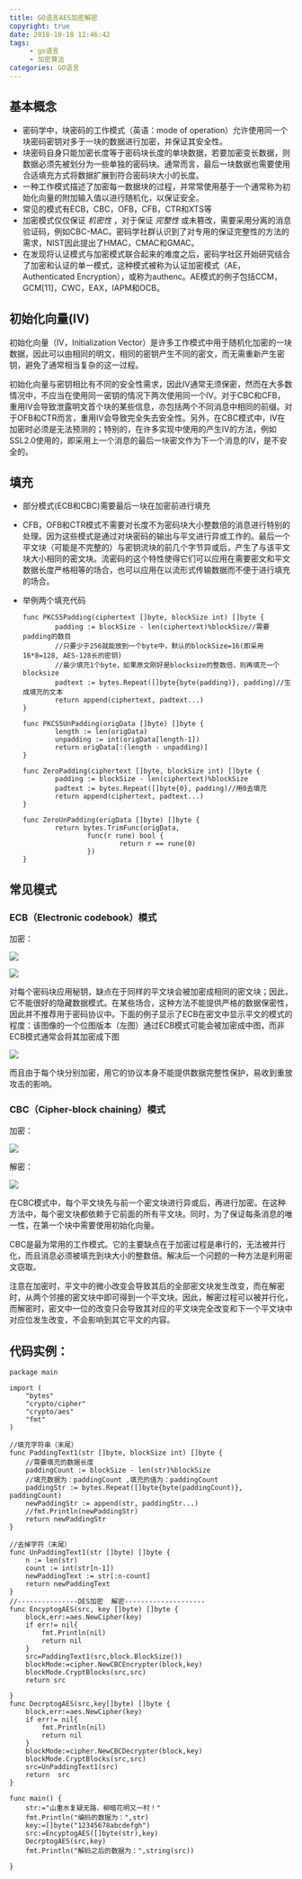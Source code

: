 ```yaml
---
title: GO语言AES加密解密
copyright: true
date: 2018-10-18 12:46:42
tags:
     - go语言
     - 加密算法
categories: GO语言
---
```


## 基本概念

- 密码学中，块密码的工作模式（英语：mode of operation）允许使用同一个块密码密钥对多于一块的数据进行加密，并保证其安全性。
- 块密码自身只能加密长度等于密码块长度的单块数据，若要加密变长数据，则数据必须先被划分为一些单独的密码块。通常而言，最后一块数据也需要使用合适填充方式将数据扩展到符合密码块大小的长度。
- 一种工作模式描述了加密每一数据块的过程，并常常使用基于一个通常称为初始化向量的附加输入值以进行随机化，以保证安全。
- 常见的模式有ECB，CBC，OFB，CFB，CTR和XTS等
- 加密模式仅仅保证 *机密性* ，对于保证 *完整性* 或未篡改，需要采用分离的消息验证码，例如CBC-MAC。密码学社群认识到了对专用的保证完整性的方法的需求，NIST因此提出了HMAC，CMAC和GMAC。
- 在发现将认证模式与加密模式联合起来的难度之后，密码学社区开始研究结合了加密和认证的单一模式，这种模式被称为认证加密模式（AE，Authenticated Encryption），或称为authenc。AE模式的例子包括CCM，GCM[11]，CWC，EAX，IAPM和OCB。

## 初始化向量(IV)

初始化向量（IV，Initialization Vector）是许多工作模式中用于随机化加密的一块数据，因此可以由相同的明文，相同的密钥产生不同的密文，而无需重新产生密钥，避免了通常相当复杂的这一过程。

初始化向量与密钥相比有不同的安全性需求，因此IV通常无须保密，然而在大多数情况中，不应当在使用同一密钥的情况下两次使用同一个IV。对于CBC和CFB，重用IV会导致泄露明文首个块的某些信息，亦包括两个不同消息中相同的前缀。对于OFB和CTR而言，重用IV会导致完全失去安全性。另外，在CBC模式中，IV在加密时必须是无法预测的；特别的，在许多实现中使用的产生IV的方法，例如SSL2.0使用的，即采用上一个消息的最后一块密文作为下一个消息的IV，是不安全的。

## 填充

- 部分模式(ECB和CBC)需要最后一块在加密前进行填充

- CFB，OFB和CTR模式不需要对长度不为密码块大小整数倍的消息进行特别的处理。因为这些模式是通过对块密码的输出与平文进行异或工作的。最后一个平文块（可能是不完整的）与密钥流块的前几个字节异或后，产生了与该平文块大小相同的密文块。流密码的这个特性使得它们可以应用在需要密文和平文数据长度严格相等的场合，也可以应用在以流形式传输数据而不便于进行填充的场合。

- 举例两个填充代码

  ```
  func PKCS5Padding(ciphertext []byte, blockSize int) []byte {
          padding := blockSize - len(ciphertext)%blockSize//需要padding的数目
          //只要少于256就能放到一个byte中，默认的blockSize=16(即采用16*8=128, AES-128长的密钥)
          //最少填充1个byte，如果原文刚好是blocksize的整数倍，则再填充一个blocksize
          padtext := bytes.Repeat([]byte{byte(padding)}, padding)//生成填充的文本
          return append(ciphertext, padtext...)
  }
   
  func PKCS5UnPadding(origData []byte) []byte {
          length := len(origData)
          unpadding := int(origData[length-1])
          return origData[:(length - unpadding)]
  }
   
  func ZeroPadding(ciphertext []byte, blockSize int) []byte {
          padding := blockSize - len(ciphertext)%blockSize
          padtext := bytes.Repeat([]byte{0}, padding)//用0去填充
          return append(ciphertext, padtext...)
  }
   
  func ZeroUnPadding(origData []byte) []byte {
          return bytes.TrimFunc(origData,
                  func(r rune) bool {
                          return r == rune(0)
                  })
  }
  ```

  

## 常见模式

### ECB（Electronic codebook）模式

加密：

![](GO语言AES加密解密/1.png)

![](GO语言AES加密解密/2.png)

对每个密码块应用秘钥，缺点在于同样的平文块会被加密成相同的密文块；因此，它不能很好的隐藏数据模式。在某些场合，这种方法不能提供严格的数据保密性，因此并不推荐用于密码协议中。下面的例子显示了ECB在密文中显示平文的模式的程度：该图像的一个位图版本（左图）通过ECB模式可能会被加密成中图，而非ECB模式通常会将其加密成下图 

![](GO语言AES加密解密/3.png)

而且由于每个块分别加密，用它的协议本身不能提供数据完整性保护，易收到重放攻击的影响。

### CBC（Cipher-block chaining）模式

加密：

![](GO语言AES加密解密/4.png)

解密： 

![](GO语言AES加密解密/5.png)

在CBC模式中，每个平文块先与前一个密文块进行异或后，再进行加密。在这种方法中，每个密文块都依赖于它前面的所有平文块。同时，为了保证每条消息的唯一性，在第一个块中需要使用初始化向量。

CBC是最为常用的工作模式。它的主要缺点在于加密过程是串行的，无法被并行化，而且消息必须被填充到块大小的整数倍。解决后一个问题的一种方法是利用密文窃取。

注意在加密时，平文中的微小改变会导致其后的全部密文块发生改变，而在解密时，从两个邻接的密文块中即可得到一个平文块。因此，解密过程可以被并行化，而解密时，密文中一位的改变只会导致其对应的平文块完全改变和下一个平文块中对应位发生改变，不会影响到其它平文的内容。

## 代码实例：

```
package main
 
import (
	"bytes"
	"crypto/cipher"
	"crypto/aes"
	"fmt"
)
 
//填充字符串（末尾）
func PaddingText1(str []byte, blockSize int) []byte {
	//需要填充的数据长度
	paddingCount := blockSize - len(str)%blockSize
	//填充数据为：paddingCount ,填充的值为：paddingCount
	paddingStr := bytes.Repeat([]byte{byte(paddingCount)}, paddingCount)
	newPaddingStr := append(str, paddingStr...)
	//fmt.Println(newPaddingStr)
	return newPaddingStr
}
 
//去掉字符（末尾）
func UnPaddingText1(str []byte) []byte {
	n := len(str)
	count := int(str[n-1])
	newPaddingText := str[:n-count]
	return newPaddingText
}
//---------------DES加密  解密--------------------
func EncyptogAES(src, key []byte) []byte {
	block,err:=aes.NewCipher(key)
	if err!= nil{
		fmt.Println(nil)
		return nil
	}
	src=PaddingText1(src,block.BlockSize())
	blockMode:=cipher.NewCBCEncrypter(block,key)
	blockMode.CryptBlocks(src,src)
	return src
 
}
func DecrptogAES(src,key[]byte) []byte {
	block,err:=aes.NewCipher(key)
	if err!= nil{
		fmt.Println(nil)
		return nil
	}
	blockMode:=cipher.NewCBCDecrypter(block,key)
	blockMode.CryptBlocks(src,src)
	src=UnPaddingText1(src)
	return  src
}
 
func main() {
	str:="山重水复疑无路，柳暗花明又一村！"
	fmt.Println("编码的数据为：",str)
	key:=[]byte("12345678abcdefgh")
	src:=EncyptogAES([]byte(str),key)
	DecrptogAES(src,key)
	fmt.Println("解码之后的数据为：",string(src))
	
}
```

